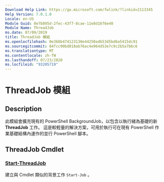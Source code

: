 ```yaml
---
Download Help Link: https://go.microsoft.com/fwlink/?linkid=2113345
Help Version: 7.0.1.0
Locale: en-US
Module Guid: 0e7b895d-2fec-43f7-8cae-11e8d16f6e40
Module Name: ThreadJob
ms.date: 07/09/2019
title: ThreadJob 模組
ms.openlocfilehash: 0e368b474123130e44250adb53d5bd6a5415dc91
ms.sourcegitcommit: 84fcc90bd018ab76ac4e964d53e7c9c2b5a7b6c6
ms.translationtype: MT
ms.contentlocale: zh-TW
ms.lasthandoff: 07/23/2020
ms.locfileid: "93205719"
---
```

# ThreadJob 模組

## Description
此模組會擴充現有的 PowerShell BackgroundJob，以包含以執行緒為基礎的新 **ThreadJob** 工作。 這是較輕量的解決方案，可用於執行可在現有 PowerShell 作業基礎結構內運作的並行 PowerShell 腳本。

## ThreadJob Cmdlet

### [Start-ThreadJob](Start-ThreadJob.md)
建立與 Cmdlet 類似的背景工作 `Start-Job` 。
